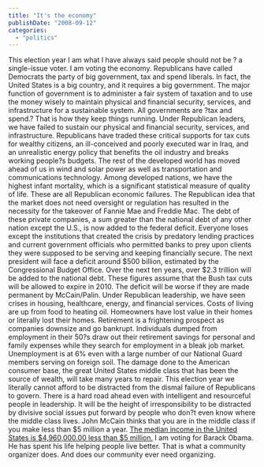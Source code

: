 ```yaml
---
title: "It's the economy"
publishDate: "2008-09-12"
categories: 
  - "politics"
---
```


This election year I am what I have always said people should not be ? a single-issue voter. I am voting the economy. Republicans have called Democrats the party of big government, tax and spend liberals. In fact, the United States is a big country, and it requires a big government. The major function of government is to administer a fair system of taxation and to use the money wisely to maintain physical and financial security, services, and infrastructure for a sustainable system. All governments are ?tax and spend.? That is how they keep things running. Under Republican leaders, we have failed to sustain our physical and financial security, services, and infrastructure. Republicans have traded these critical supports for tax cuts for wealthy citizens, an ill-conceived and poorly executed war in Iraq, and an unrealistic energy policy that benefits the oil industry and breaks working people?s budgets. The rest of the developed world has moved ahead of us in wind and solar power as well as transportation and communications technology. Among developed nations, we have the highest infant mortality, which is a significant statistical measure of quality of life. These are all Republican economic failures. The Republican idea that the market does not need oversight or regulation has resulted in the necessity for the takeover of Fannie Mae and Freddie Mac. The debt of these private companies, a sum greater than the national debt of any other nation except the U.S., is now added to the federal deficit. Everyone loses except the institutions that created the crisis by predatory lending practices and current government officials who permitted banks to prey upon clients they were supposed to be serving and keeping financially secure. The next president will face a deficit around $500 billion, estimated by the Congressional Budget Office. Over the next ten years, over $2.3 trillion will be added to the national debt. These figures assume that the Bush tax cuts will be allowed to expire in 2010. The deficit will be worse if they are made permanent by McCain/Palin. Under Republican leadership, we have seen crises in housing, healthcare, energy, and financial services. Costs of living are up from food to heating oil. Homeowners have lost value in their homes or literally lost their homes. Retirement is a frightening prospect as companies downsize and go bankrupt. Individuals dumped from employment in their 50?s draw out their retirement savings for personal and family expenses while they search for employment in a bleak job market. Unemployment is at 6% even with a large number of our National Guard members serving on foreign soil. The damage done to the American consumer base, the great United States middle class that has been the source of wealth, will take many years to repair. This election year we literally cannot afford to be distracted from the dismal failure of Republicans to govern. There is a hard road ahead even with intelligent and resourceful people in leadership. It will be the height of irresponsibility to be distracted by divisive social issues put forward by people who don?t even know where the middle class lives. John McCain thinks that you are in the middle class if you make less than $5 million a year. [The median income in the United States is $4,960,000.00 less than $5 million.](http://www.lcurve.org) I am voting for Barack Obama. He has spent his life helping people live better. That is what a community organizer does. And does our community ever need organizing.
